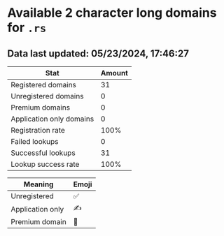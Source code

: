 # Available 2 character long domains for `.rs`

## Data last updated: 05/23/2024, 17:46:27

|Stat|Amount|
|--|--|
|Registered domains|31|
|Unregistered domains|0|
|Premium domains|0|
|Application only domains|0|
|Registration rate|100%|
|Failed lookups|0|
|Successful lookups|31|
|Lookup success rate|100%|


|Meaning|Emoji|
|--|--|
|Unregistered|:white_check_mark:|
|Application only|:writing_hand:|
|Premium domain|:gem:|
